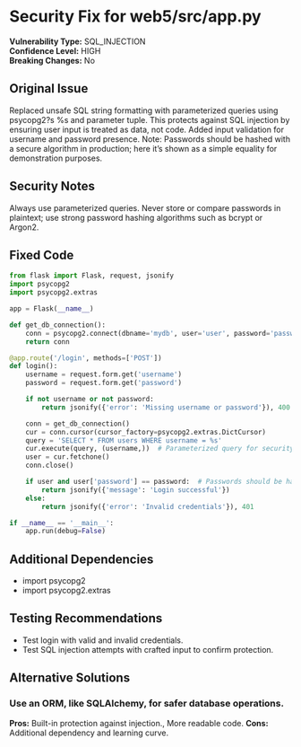 # Security Fix for web5/src/app.py

**Vulnerability Type:** SQL_INJECTION  
**Confidence Level:** HIGH  
**Breaking Changes:** No

## Original Issue
Replaced unsafe SQL string formatting with parameterized queries using psycopg2?s %s and parameter tuple. This protects against SQL injection by ensuring user input is treated as data, not code. Added input validation for username and password presence. Note: Passwords should be hashed with a secure algorithm in production; here it’s shown as a simple equality for demonstration purposes.

## Security Notes
Always use parameterized queries. Never store or compare passwords in plaintext; use strong password hashing algorithms such as bcrypt or Argon2.

## Fixed Code
```py
from flask import Flask, request, jsonify
import psycopg2
import psycopg2.extras

app = Flask(__name__)

def get_db_connection():
    conn = psycopg2.connect(dbname='mydb', user='user', password='password', host='localhost')
    return conn

@app.route('/login', methods=['POST'])
def login():
    username = request.form.get('username')
    password = request.form.get('password')

    if not username or not password:
        return jsonify({'error': 'Missing username or password'}), 400

    conn = get_db_connection()
    cur = conn.cursor(cursor_factory=psycopg2.extras.DictCursor)
    query = 'SELECT * FROM users WHERE username = %s'
    cur.execute(query, (username,))  # Parameterized query for security
    user = cur.fetchone()
    conn.close()

    if user and user['password'] == password:  # Passwords should be hashed in production
        return jsonify({'message': 'Login successful'})
    else:
        return jsonify({'error': 'Invalid credentials'}), 401

if __name__ == '__main__':
    app.run(debug=False)

```

## Additional Dependencies
- import psycopg2
- import psycopg2.extras

## Testing Recommendations
- Test login with valid and invalid credentials.
- Test SQL injection attempts with crafted input to confirm protection.

## Alternative Solutions

### Use an ORM, like SQLAlchemy, for safer database operations.
**Pros:** Built-in protection against injection., More readable code.
**Cons:** Additional dependency and learning curve.

